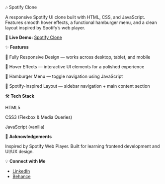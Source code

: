 🎶 Spotify Clone

A responsive Spotify UI clone built with HTML, CSS, and JavaScript.
Features smooth hover effects, a functional hamburger menu, and a clean layout inspired by Spotify’s web player.

🔗 **Live Demo:** [Spotify Clone](https://vidhigupta14.github.io/Spotify-Clone/)  

✨ **Features**

📱 Fully Responsive Design — works across desktop, tablet, and mobile

🎨 Hover Effects — interactive UI elements for a polished experience

🍔 Hamburger Menu — toggle navigation using JavaScript

🎵 Spotify-inspired Layout — sidebar navigation + main content section

🛠️ **Tech Stack**

HTML5

CSS3 (Flexbox & Media Queries)

JavaScript (vanilla)

🙌 **Acknowledgements**

Inspired by Spotify Web Player. Built for learning frontend development and UI/UX design.

💡 **Connect with Me**
- [LinkedIn](https://www.linkedin.com/in/vidhigupta14/)  
- [Behance](https://www.behance.net/vidhigupta20)  
